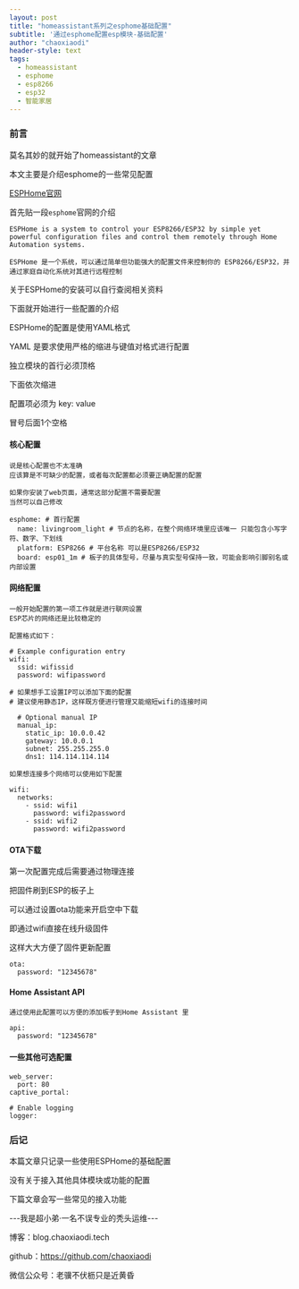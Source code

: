 ```yaml
---
layout: post
title: "homeassistant系列之esphome基础配置"
subtitle: '通过esphome配置esp模块-基础配置'
author: "chaoxiaodi"
header-style: text
tags:
  - homeassistant
  - esphome
  - esp8266
  - esp32
  - 智能家居
---
```


### 前言

莫名其妙的就开始了homeassistant的文章

本文主要是介绍esphome的一些常见配置

[ESPHome官网](https://www.esphome.io/)

首先贴一段`esphome`官网的介绍
    
    ESPHome is a system to control your ESP8266/ESP32 by simple yet powerful configuration files and control them remotely through Home Automation systems.
    
    ESPHome 是一个系统，可以通过简单但功能强大的配置文件来控制你的 ESP8266/ESP32，并通过家庭自动化系统对其进行远程控制
    
 关于ESPHome的安装可以自行查阅相关资料
 
 下面就开始进行一些配置的介绍
 
 ESPHome的配置是使用YAML格式
 
 YAML 是要求使用严格的缩进与键值对格式进行配置
 
 独立模块的首行必须顶格
 
 下面依次缩进
 
 配置项必须为 key: value
 
 冒号后面1个空格
 
 #### 核心配置
 
    说是核心配置也不太准确
    应该算是不可缺少的配置，或者每次配置都必须要正确配置的配置
    
    如果你安装了web页面，通常这部分配置不需要配置
    当然可以自己修改
    
    esphome: # 首行配置
      name: livingroom_light # 节点的名称，在整个网络环境里应该唯一 只能包含小写字符、数字、下划线
      platform: ESP8266 # 平台名称 可以是ESP8266/ESP32
      board: esp01_1m # 板子的具体型号，尽量与真实型号保持一致，可能会影响引脚别名或内部设置
 
#### 网络配置

    一般开始配置的第一项工作就是进行联网设置
    ESP芯片的网络还是比较稳定的
    
    配置格式如下：
    
    # Example configuration entry
    wifi:
      ssid: wifissid
      password: wifipassword

    # 如果想手工设置IP可以添加下面的配置
    # 建议使用静态IP，这样既方便进行管理又能缩短wifi的连接时间

      # Optional manual IP
      manual_ip:
        static_ip: 10.0.0.42
        gateway: 10.0.0.1
        subnet: 255.255.255.0
        dns1: 114.114.114.114
        
    如果想连接多个网络可以使用如下配置
    
    wifi:
      networks:
        - ssid: wifi1
          password: wifi2password
        - ssid: wifi2
          password: wifi2password


#### OTA下载

第一次配置完成后需要通过物理连接

把固件刷到ESP的板子上

可以通过设置ota功能来开启空中下载

即通过wifi直接在线升级固件

这样大大方便了固件更新配置

    ota:
      password: "12345678"
      
#### Home Assistant API

    通过使用此配置可以方便的添加板子到Home Assistant 里
    
    api:
      password: "12345678"     

#### 一些其他可选配置

    web_server:
      port: 80
    captive_portal:

    # Enable logging
    logger:


### 后记

本篇文章只记录一些使用ESPHome的基础配置

没有关于接入其他具体模块或功能的配置

下篇文章会写一些常见的接入功能



---我是超小弟·一名不误专业的秃头运维---

博客：blog.chaoxiaodi.tech

github：https://github.com/chaoxiaodi

微信公众号：老骥不伏枥只是近黄昏






